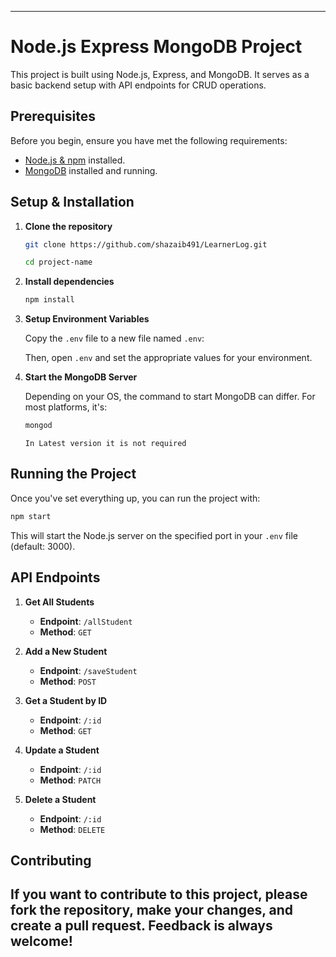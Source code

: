 
---

# Node.js Express MongoDB Project

This project is built using Node.js, Express, and MongoDB. It serves as a basic backend setup with API endpoints for CRUD operations.

## Prerequisites

Before you begin, ensure you have met the following requirements:

- [Node.js & npm](https://nodejs.org/) installed.
- [MongoDB](https://www.mongodb.com/try/download/community) installed and running.

## Setup & Installation

1. **Clone the repository**

   ```bash
   git clone https://github.com/shazaib491/LearnerLog.git
   
   cd project-name
   ```

2. **Install dependencies**

   ```bash
   npm install
   ```

3. **Setup Environment Variables**

   Copy the `.env` file to a new file named `.env`:

   Then, open `.env` and set the appropriate values for your environment.

4. **Start the MongoDB Server**

   Depending on your OS, the command to start MongoDB can differ. For most platforms, it's:

   ```bash
   mongod
   ```
   ```
   In Latest version it is not required 
   ```

## Running the Project

Once you've set everything up, you can run the project with:

```bash
npm start
```

This will start the Node.js server on the specified port in your `.env` file (default: 3000).

## API Endpoints

1. **Get All Students**

   - **Endpoint**: `/allStudent`
   - **Method**: `GET`

2. **Add a New Student**

   - **Endpoint**: `/saveStudent`
   - **Method**: `POST`

3. **Get a Student by ID**

   - **Endpoint**: `/:id`
   - **Method**: `GET`

4. **Update a Student**

   - **Endpoint**: `/:id`
   - **Method**: `PATCH`

5. **Delete a Student**

   - **Endpoint**: `/:id`
   - **Method**: `DELETE`

## Contributing

If you want to contribute to this project, please fork the repository, make your changes, and create a pull request. Feedback is always welcome!
---
